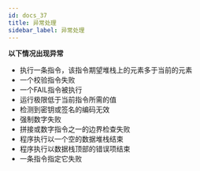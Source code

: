 ```yaml
---
id: docs_37
title: 异常处理
sidebar_label: 异常处理
---
```


**以下情况出现异常**

- 执行一条指令，该指令期望堆栈上的元素多于当前的元素
- 一个校验指令失败
- 一个FAIL指令被执行
- 运行极限低于当前指令所需的值
- 检测到密钥或签名的编码无效
- 强制数字失败
- 拼接或数字指令之一的边界检查失败
- 程序执行以一个空的数据堆栈结束
- 程序执行以数据栈顶部的错误项结束
- 一条指令指定它失败
